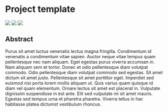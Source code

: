 # Project template 

[<img src="https://github.com/intsystems/ProjectTemplate/workflows/test/badge.svg">](https://github.com/intsystems/ProjectTemplate/tree/master)
[<img src="https://img.shields.io/codecov/c/github/intsystems/ProjectTemplate/master">](https://app.codecov.io/gh/intsystems/ProjectTemplate)
[<img src="https://github.com/intsystems/ProjectTemplate/workflows/docs/badge.svg">](https://intsystems.github.io/ProjectTemplate)




## Abstract

Purus sit amet luctus venenatis lectus magna fringilla. Condimentum id venenatis a condimentum vitae sapien. Auctor neque vitae tempus quam pellentesque nec nam aliquam. Eget egestas purus viverra accumsan in. Nam aliquam sem et tortor. Donec et odio pellentesque diam volutpat commodo. Odio pellentesque diam volutpat commodo sed egestas. Sit amet dictum sit amet justo. Pellentesque sit amet porttitor eget. Imperdiet sed euismod nisi porta lorem mollis aliquam ut. Quis varius quam quisque id diam vel quam elementum. Ornare lectus sit amet est placerat in. Vulputate dignissim suspendisse in est ante. Elit sed vulputate mi sit amet mauris. Egestas sed tempus urna et pharetra pharetra. Viverra tellus in hac habitasse platea dictumst vestibulum rhoncus.


